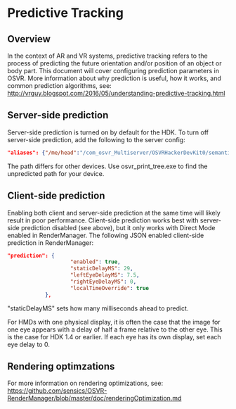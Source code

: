 # Predictive Tracking

## Overview
In the context of AR and VR systems, predictive tracking refers to the process of predicting the future orientation and/or position of an object or body part. This document will cover configuring prediction parameters in OSVR. More information about why prediction is useful, how it works, and common prediction algorithms, see: http://vrguy.blogspot.com/2016/05/understanding-predictive-tracking.html

## Server-side prediction
Server-side prediction is turned on by default for the HDK. To turn off server-side prediction, add the following to the server config:
```json
"aliases": {"/me/head":"/com_osvr_Multiserver/OSVRHackerDevKit0/semantic/hmd"}
```
The path differs for other devices. Use osvr_print_tree.exe to find the unpredicted path for your device.

## Client-side prediction
Enabling both client and server-side prediction at the same time will likely result in poor performance. Client-side prediction works best with server-side prediction disabled (see above), but it only works with Direct Mode enabled in RenderManager. The following JSON enabled client-side prediction in RenderManager:
```json
"prediction": {
					"enabled": true,
					"staticDelayMS": 29,
					"leftEyeDelayMS": 7.5,
					"rightEyeDelayMS": 0,
					"localTimeOverride": true
			},
```
"staticDelayMS" sets how many milliseconds ahead to predict.

For HMDs with one physical display, it is often the case that the image for one eye appears with a delay of half a frame relative to the other eye. This is the case for HDK 1.4 or earlier. If each eye has its own display, set each eye delay to 0.

## Rendering optimzations
For more information on rendering optimizations, see: https://github.com/sensics/OSVR-RenderManager/blob/master/doc/renderingOptimization.md